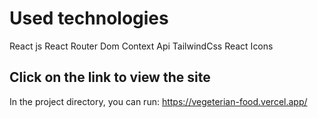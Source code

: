# Used technologies
React js
React Router Dom
Context Api
TailwindCss
React Icons

## Click on the link to view the site

In the project directory, you can run:
https://vegeterian-food.vercel.app/

